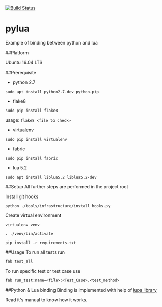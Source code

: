 [![Build Status](https://travis-ci.org/malirod/pylua.svg?branch=master)](https://travis-ci.org/malirod/pylua)

# pylua
Example of binding between python and lua

##Platform

Ubuntu 16.04 LTS

##Prerequisite
- python 2.7

`sudo apt install python2.7-dev python-pip`

- flake8

`sudo pip install flake8`

usage: `flake8 <file to check>`

- virtualenv

`sudo pip install virtualenv`

- fabric

`sudo pip install fabric`

- lua 5.2

`sudo apt install liblua5.2 liblua5.2-dev`

##Setup
All further steps are performed in the project root

Install git hooks

`python ./tools/infrastructure/install_hooks.py`

Create virtual environment

`virtualenv venv`

`. ./venv/bin/activate`

`pip install -r requirements.txt`

##Usage
To run all tests run

`fab test_all`

To run specific test or test case use

`fab run_test:name=<file>:<Test_Case>.<test_method>`

##Python & Lua binding
Binding is implemented with help of [lupa library](https://pypi.python.org/pypi/lupa)

Read it's manual to know how it works.
